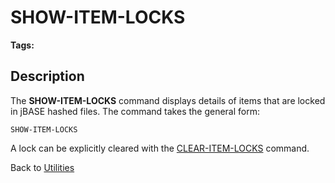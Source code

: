 # SHOW-ITEM-LOCKS

<PageHeader /> 

**Tags:**
<badge text='locking' vertical='middle' />

## Description

The **SHOW-ITEM-LOCKS** command displays details of items that are locked in jBASE hashed files. The command takes the general form:

```
SHOW-ITEM-LOCKS
```

A lock can be explicitly cleared with the [CLEAR-ITEM-LOCKS](./../clear-item-locks) command.

Back to [Utilities](./../utilities)

